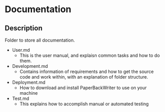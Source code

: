 # Documentation 

## **Description**

Folder to store all documentation.

- User.md
  - This is the user manual, and explaisn common tasks and how to do them.
- Development.md
  - Contains information of requirements and how to get the source code and work within, with an explanation of folder structure.
- Deployment.md
  - How to download and install PaperBackWriter to use on your machine
- Test.md
  - This explains how to accomplish manual or automated testing

